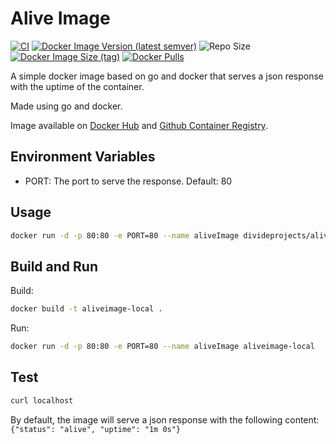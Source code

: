 # Alive Image

[![CI](https://github.com/divideprojects/AliveImage/actions/workflows/ci.yml/badge.svg)](https://github.com/divideprojects/AliveImage/actions/workflows/ci.yml)
[![Docker Image Version (latest semver)](https://img.shields.io/docker/v/divideprojects/aliveimage?sort=semver)](https://hub.docker.com/r/divideprojects/aliveimage)
![Repo Size](https://img.shields.io/github/repo-size/DivideProjects/aliveimage?style=flat-square)
[![Docker Image Size (tag)](https://img.shields.io/docker/image-size/divideprojects/aliveimage/latest)](https://hub.docker.com/r/divideprojects/aliveimage)
[![Docker Pulls](https://img.shields.io/docker/pulls/divideprojects/aliveimage)](https://hub.docker.com/r/divideprojects/aliveimage)

A simple docker image based on go and docker that serves a json response with the uptime of the container.

Made using go and docker.

Image available on [Docker Hub](https://hub.docker.com/r/divideprojects/aliveimage) and [Github Container Registry](https://github.com/divideprojects/AliveImage/pkgs/container/aliveimage).

## Environment Variables
 - PORT: The port to serve the response. Default: 80

## Usage

```bash
docker run -d -p 80:80 -e PORT=80 --name aliveImage divideprojects/aliveimage
```

## Build and Run

Build:
```bash
docker build -t aliveimage-local .
```

Run:
```bash
docker run -d -p 80:80 -e PORT=80 --name aliveImage aliveimage-local
```

## Test

```bash
curl localhost
```
By default, the image will serve a json response with the following content: `{"status": "alive", "uptime": "1m 0s"}`
